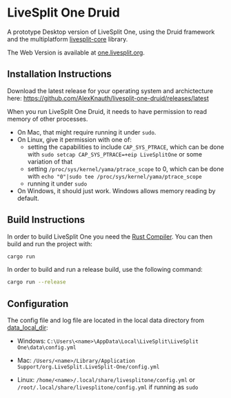 # LiveSplit One Druid

A prototype Desktop version of LiveSplit One, using the Druid framework and the multiplatform
[livesplit-core][livesplit-core] library.

The Web Version is available at [one.livesplit.org](https://one.livesplit.org/).

## Installation Instructions

Download the latest release for your operating system and archictecture here:
https://github.com/AlexKnauth/livesplit-one-druid/releases/latest

When you run LiveSplit One Druid,
it needs to have permission to read memory of other processes.
- On Mac, that might require running it under `sudo`.
- On Linux, give it permission with one of:
  - setting the capabilities to include `CAP_SYS_PTRACE`, which can be done with
    `sudo setcap CAP_SYS_PTRACE=+eip LiveSplitOne` or some variation of that
  - setting `/proc/sys/kernel/yama/ptrace_scope` to 0, which can be done with
    `echo "0"|sudo tee /proc/sys/kernel/yama/ptrace_scope`
  - running it under `sudo`
- On Windows, it should just work. Windows allows memory reading by default.

## Build Instructions

In order to build LiveSplit One you need the [Rust
Compiler](https://www.rust-lang.org/). You can then build and run the project
with:

```bash
cargo run
```

In order to build and run a release build, use the following command:

```bash
cargo run --release
```

## Configuration

The config file and log file are located in the local data directory from [data_local_dir][data_local_dir]:
- Windows: `C:\Users\<name>\AppData\Local\LiveSplit\LiveSplit One\data\config.yml`
- Mac: `/Users/<name>/Library/Application Support/org.LiveSplit.LiveSplit-One/config.yml`
- Linux: `/home/<name>/.local/share/livesplitone/config.yml` or `/root/.local/share/livesplitone/config.yml` if running as `sudo`

  [data_local_dir]: https://docs.rs/directories/latest/directories/struct.ProjectDirs.html#method.data_local_dir
  [livesplit-core]: https://github.com/LiveSplit/livesplit-core

